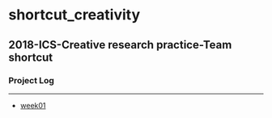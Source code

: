 # shortcut_creativity
## 2018-ICS-Creative research practice-Team shortcut
### Project Log
****

- [week01](https://github.com/Moog303/shortcut_creativity/tree/master/week01)
